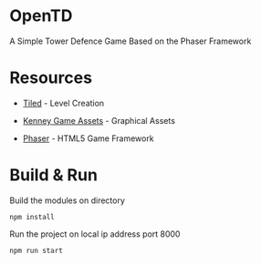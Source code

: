 # OpenTD
A Simple Tower Defence Game Based on the Phaser Framework

# Resources

- [Tiled](https://www.mapeditor.org/) - Level Creation 

- [Kenney Game Assets](https://kenney.nl/assets) - Graphical Assets

- [Phaser](https://phaser.io/) - HTML5 Game Framework

# Build & Run
Build the modules on directory
```
npm install
```
Run the project on local ip address port 8000
```
npm run start
```
